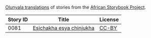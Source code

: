 [Olunyala translations](http://africanstorybook.org/language/olunyala) of stories from the [African Storybook Project](http://africanstorybook.org).

Story ID | Title | License
-------- | ----- | -------
0081 | [Esichakha esya chinjukha](http://africanstorybook.org/stories/esichakha-esya-chinjukha) | [CC-BY](https://creativecommons.org/licenses/by/4.0/)
